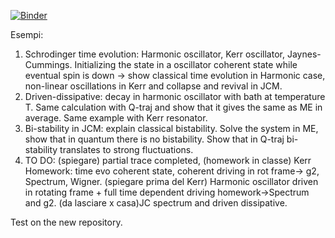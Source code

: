 [![Binder](https://mybinder.org/badge_logo.svg)](https://mybinder.org/v2/gh/albertomercurio/photonics-school-2024/HEAD)

Esempi:
1. Schrodinger time evolution: Harmonic oscillator, Kerr oscillator, Jaynes-Cummings. Initializing the state in a oscillator coherent state while eventual spin is down -> show classical time evolution in Harmonic case, non-linear oscillations in Kerr and collapse and revival in JCM.
2. Driven-dissipative: decay in harmonic oscillator with bath at temperature T. Same calculation with Q-traj and show that it gives the same as ME in average. Same example with Kerr resonator.
3. Bi-stability in JCM: explain classical bistability. Solve the system in ME, show that in quantum there is no bistability. Show that in Q-traj bi-stability translates to strong fluctuations.
4. TO DO: 
   (spiegare) partial trace completed, 
    (homework in classe) Kerr Homework: time evo coherent state, coherent driving in rot frame-> g2, Spectrum, Wigner. (spiegare prima del Kerr) Harmonic oscillator driven in rotating frame + full time dependent driving homework->Spectrum and g2.
   (da lasciare x casa)JC spectrum and driven dissipative.

Test on the new repository.
